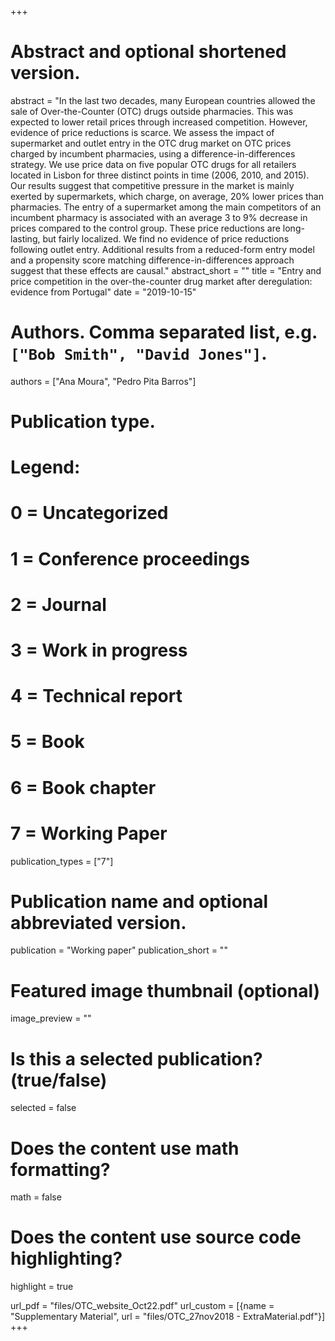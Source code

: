 +++
# Abstract and optional shortened version.
abstract = "In the last two decades, many European countries allowed the sale of Over-the-Counter (OTC) drugs outside pharmacies. This was expected to lower retail prices through increased competition. However, evidence of price reductions is scarce. We assess the impact of supermarket and outlet entry  in the OTC drug market on OTC prices charged by incumbent pharmacies, using a difference-in-differences strategy. We use price data on five popular OTC drugs for all retailers located in Lisbon for three distinct points in time (2006, 2010, and 2015). Our results suggest that competitive pressure in the market is mainly exerted by supermarkets, which charge, on average, 20% lower prices than pharmacies. The entry of a supermarket among the main competitors of an incumbent pharmacy is associated with an average 3 to 9% decrease in prices compared to the control group. These price reductions are long-lasting, but fairly localized. We find no evidence of price reductions following outlet entry. Additional results from a reduced-form entry model and a propensity score matching difference-in-differences approach suggest that these effects are causal."
abstract_short = ""
title = "Entry and price competition in the over-the-counter drug market after deregulation: evidence from Portugal"
date = "2019-10-15"

# Authors. Comma separated list, e.g. `["Bob Smith", "David Jones"]`.
authors = ["Ana Moura", "Pedro Pita Barros"]

# Publication type.
# Legend:
# 0 = Uncategorized
# 1 = Conference proceedings
# 2 = Journal
# 3 = Work in progress
# 4 = Technical report
# 5 = Book
# 6 = Book chapter
# 7 = Working Paper
publication_types = ["7"]

# Publication name and optional abbreviated version.
publication = "Working paper"
publication_short = ""
              
# Featured image thumbnail (optional)
image_preview = ""

# Is this a selected publication? (true/false)
selected = false

# Does the content use math formatting?
math = false

# Does the content use source code highlighting?
highlight = true

url_pdf = "files/OTC_website_Oct22.pdf" 
url_custom = [{name = "Supplementary Material", url = "files/OTC_27nov2018 - ExtraMaterial.pdf"}]
+++

